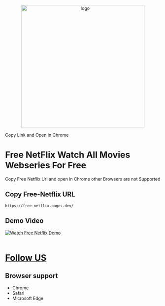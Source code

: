 <div align="center">
<img src="https://user-images.githubusercontent.com/99184393/211183762-03b6e9b4-9fcd-4874-a0e4-20cf00537c06.gif" alt="logo" width="400" height="auto" />
</div>


Copy Link and Open in Chrome


#  Free NetFlix Watch All Movies Webseries For Free

Copy Free Netflix Url and open in Chrome other Browsers are not Supported 

## Copy Free-Netflix URL

```
https://free-netflix.pages.dev/
```


## Demo Video

[![Watch Free Netflix Demo](https://user-images.githubusercontent.com/113350806/235673608-e42280e8-6645-4b54-a686-f95d238f261f.png)](https://user-images.githubusercontent.com/113350806/235672382-2c2c21cc-0b35-460a-93ff-b48a6e2bd3ed.mp4)
<br />
<br />


# [Follow US][Follow US]
## Browser support
[Follow US]:https://github.com/jitenderji1137
- Chrome
- Safari
- Microsoft Edge
